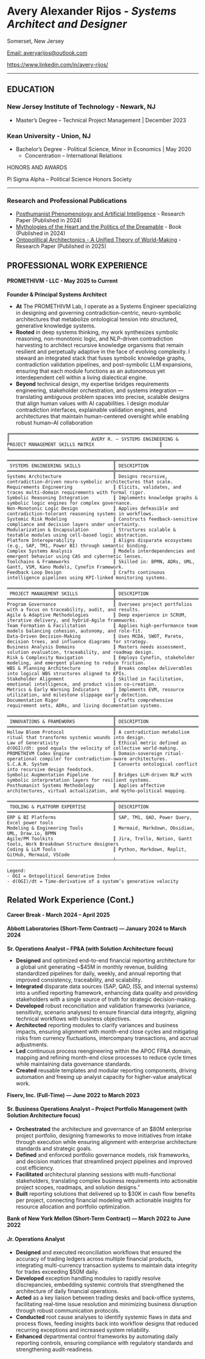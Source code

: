 # Avery Alexander Rijos - _Systems Architect and Designer_

Somerset, New Jersey

[Email: averyarijos@outlook.com](mailto:averyarijos@outlook.com)

<https://www.linkedin.com/in/avery-rijos/>

---

## EDUCATION

### New Jersey Institute of Technology - Newark, NJ

- Master’s Degree – Technical Project Management | December 2023

### Kean University _\-_ Union, NJ

- Bachelor’s Degree - Political Science, Minor in Economics | May 2020
  - Concentration – International Relations

HONORS AND AWARDS

Pi Sigma Alpha – Political Science Honors Society

---

### Research and Professional Publications
- [Posthumanist Phenomenology and Artificial Intelligence](https://philpapers.org/rec/RIJAPA-3) - Research Paper (Published in 2024)
- [Mythologies of the Heart and the Politics of the Dreamable](https://philpapers.org/rec/RIJMOT) - Book (Published in 2024)
- [Ontopolitical Architectonics - A Unified Theory of World-Making](https://philpapers.org/rec/RIJOAT) - Research Paper (Published in 2025)   

## PROFESSIONAL WORK EXPERIENCE

#### **PROMETHIVM - LLC** - May 2025 to Current

**Founder & Principal Systems Architect**

- **At** The PROMETHIVM Lab, I operate as a Systems Engineer specializing in designing and governing contradiction-centric, neuro-symbolic architectures that metabolize ontological tension into structured, generative knowledge systems.
- **Rooted** in deep systems thinking, my work synthesizes symbolic reasoning, non-monotonic logic, and NLP-driven contradiction harvesting to architect recursive knowledge organisms that remain resilient and perpetually adaptive in the face of evolving complexity. I steward an integrated stack that fuses symbolic knowledge graphs, contradiction validation pipelines, and post-symbolic LLM expansions, ensuring that each module functions as an autonomous yet interdependent cell within a living dialectical engine.
- **Beyond** technical design, my expertise bridges requirements engineering, stakeholder orchestration, and systems integration — translating ambiguous problem spaces into precise, scalable designs that align human values with AI capabilities. I design modular contradiction interfaces, explainable validation engines, and architectures that maintain human-centered oversight while enabling robust human–AI collaboration

```
╔════════════════════════════════════════════════════════════════════════════════════════════════════════════════════════╗
║                              AVERY R. – SYSTEMS ENGINEERING & PROJECT MANAGEMENT SKILLS MATRIX                        ║
╚════════════════════════════════════════════════════════════════════════════════════════════════════════════════════════╝

═══════════════════════════════════════╦═════════════════════════════════════════════════════════════════════════════════
 SYSTEMS ENGINEERING SKILLS            ║ DESCRIPTION
═══════════════════════════════════════╬═════════════════════════════════════════════════════════════════════════════════
Systems Architecture                   ║ Designs recursive, contradiction-driven neuro-symbolic architectures that scale.
Requirements Engineering               ║ Elicits, validates, and traces multi-domain requirements with formal rigor.
Symbolic Reasoning Integration         ║ Implements knowledge graphs & symbolic logic engines for complex governance.
Non-Monotonic Logic Design             ║ Applies defeasible and contradiction-tolerant reasoning systems in workflows.
Systemic Risk Modeling                 ║ Constructs feedback-sensitive compliance and decision layers under uncertainty.
Modularization & Encapsulation         ║ Structures scalable & testable modules using cell-based logic abstraction.
Platform Interoperability              ║ Aligns disparate ecosystems (e.g., SAP, TM1, Power BI) through semantic binding.
Complex Systems Analysis               ║ Models interdependencies and emergent behavior using CAS and cybernetic lenses.
Toolchains & Frameworks                ║ Skilled in: BPMN, ADRs, UML, Gantt, VSM, Kano Models, Cynefin Framework.
Feedback Loop Design                   ║ Crafts continuous intelligence pipelines using KPI-linked monitoring systems.

═══════════════════════════════════════╦═════════════════════════════════════════════════════════════════════════════════
 PROJECT MANAGEMENT SKILLS             ║ DESCRIPTION
═══════════════════════════════════════╬═════════════════════════════════════════════════════════════════════════════════
Program Governance                     ║ Oversees project portfolios with a focus on traceability, audit, and results.
Agile & Adaptive Methodologies         ║ Deep experience in SCRUM, iterative delivery, and hybrid-Agile frameworks.
Team Formation & Facilitation          ║ Applies high-performance team models balancing cohesion, autonomy, and role-fit.
Data-Driven Decision-Making            ║ Uses MCDA, SWOT, Pareto, decision trees, and influence diagrams for strategy.
Business Analysis Domains              ║ Masters needs assessment, solution evaluation, traceability, and roadmap design.
Risk & Complexity Navigation           ║ Employs Cynefin, stakeholder modeling, and emergent planning to reduce friction.
WBS & Planning Architecture            ║ Breaks complex deliverables into logical WBS structures aligned to KPIs.
Stakeholder Alignment                  ║ Skilled in facilitation, emotional intelligence, and product vision co-creation.
Metrics & Early Warning Indicators     ║ Implements EVM, resource utilization, and milestone slippage early detection.
Documentation Rigor                    ║ Crafts comprehensive requirement sets, ADRs, and living documentation systems.

═══════════════════════════════════════╦═════════════════════════════════════════════════════════════════════════════════
 INNOVATIONS & FRAMEWORKS              ║ DESCRIPTION
═══════════════════════════════════════╬═════════════════════════════════════════════════════════════════════════════════
Hollow Bloom Protocol                  ║ A contradiction metabolism ritual that transforms systemic wounds into design.
Law of Generativity                    ║ Ethical metric defined as d(OGI)/dt: good equals the velocity of collective world-making.
PROMETHIVM Codex Engine                ║ Domain-sovereign ritual-operational compiler for contradiction-aware architectures.
S.C.A.R. System                        ║ Converts ontological conflict into recursive design feedstock.
Symbolic Augmentation Pipeline         ║ Bridges LLM-driven NLP with symbolic interpretation layers for resilient systems.
Posthumanist Systems Methodology       ║ Applies affective architectures, virtual actualization, and mytho-political mapping.

═══════════════════════════════════════╦═════════════════════════════════════════════════════════════════════════════════
 TOOLING & PLATFORM EXPERTISE          ║ DESCRIPTION
═══════════════════════════════════════╬═════════════════════════════════════════════════════════════════════════════════
ERP & BI Platforms                     ║ SAP, TM1, QAD, Power Query, Excel power tools
Modeling & Engineering Tools           ║ Mermaid, Markdown, Obsidian, UML, Draw.io, BPMN
Agile/PM Toolkits                      ║ Jira, Trello, Notion, Gantt tools, Work Breakdown Structure designers
Coding & LLM Tools                     ║ Python, Markdown, Replit, GitHub, Mermaid, VSCode
───────────────────────────────────────┴─────────────────────────────────────────────────────────────────────────────────

Legend:
- OGI = Ontopolitical Generative Index
- d(OGI)/dt = Time-derivative of a system’s generative velocity
```
## Related Work Experience (Cont.)
**Career Break - March 2024 – April 2025**

#### **Abbott Laboratories (Short-Term Contract) — January 2024 to March 2024**

**Sr. Operations Analyst – FP&A (with Solution Architecture focus)**

- **Designed** and optimized end-to-end financial reporting architecture for a global unit generating ~$45M in monthly revenue, building standardized pipelines for daily, weekly, and annual reporting that improved consistency, traceability, and scalability.
- **Integrated** disparate data sources (SAP, QAD, ISS, and internal systems) into a unified reporting framework, enhancing data quality and providing stakeholders with a single source of truth for strategic decision-making.
- **Developed** robust reconciliation and validation frameworks (variance, sensitivity, scenario analyses) to ensure financial data integrity, aligning technical workflows with business objectives.
- **Architected** reporting modules to clarify variances and business impacts, ensuring alignment with month-end close cycles and mitigating risks from currency fluctuations, intercompany transactions, and accrual adjustments.
- **Led** continuous process reengineering within the APOC FP&A domain, mapping and refining month-end close processes to reduce cycle times while maintaining data governance standards.
- **Created** reusable templates and modular reporting components, driving automation and freeing up analyst capacity for higher-value analytical work.

**Fiserv, Inc. (Full-Time) — June 2022 to March 2023**

#### **Sr. Business Operations Analyst – Project Portfolio Management (with Solution Architecture focus)**

- **Orchestrated** the architecture and governance of an $80M enterprise project portfolio, designing frameworks to move initiatives from intake through execution while ensuring alignment with enterprise architecture standards and strategic goals.
- **Defined** and enforced portfolio governance models, risk frameworks, and decision matrices that streamlined project pipelines and improved cost efficiency.
- **Facilitated** architectural planning sessions with multi-functional stakeholders, translating complex business requirements into actionable project scopes, roadmaps, and solution designs.**’**
- **Built** reporting solutions that delivered up to $30K in cash flow benefits per project, connecting financial modeling with actionable insights for resource allocation and portfolio optimization.

**Bank of New York Mellon (Short-Term Contract) — March 2022 to June 2022**

#### **Jr. Operations Analyst**

- **Designed** and executed reconciliation workflows that ensured the accuracy of trading ledgers across multiple financial products, integrating multi-currency transaction systems to maintain data integrity for trades exceeding $50M daily.
- **Developed** exception handling modules to rapidly resolve discrepancies, embedding systemic controls that strengthened the architecture of daily financial operations.
- **Acted** as a key liaison between trading desks and back-office systems, facilitating real-time issue resolution and minimizing business disruption through robust communication protocols.
- **Conducted** root cause analyses to identify systemic flaws in data and process flows, feeding insights back into workflow designs that reduced recurring exceptions and increased system reliability.
- **Enhanced** departmental control frameworks by automating daily reporting controls, ensuring compliance with regulatory standards and strengthening audit-readiness.
